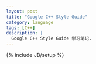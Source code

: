 ```yaml
---
layout: post
title: "Google C++ Style Guide"
category: language 
tags: [C++]
description: |
  Google C++ Style Guide 学习笔记. 
---
```

{% include JB/setup %}
